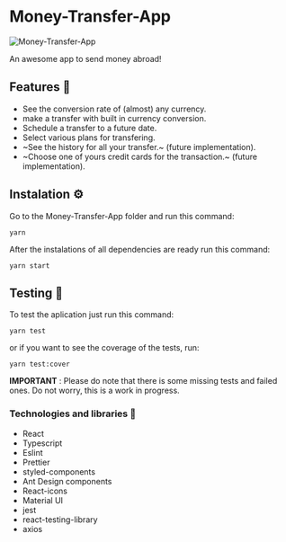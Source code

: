 # Money-Transfer-App

![Money-Transfer-App](https://imgur.com/fFCsMAG)

An awesome app to send money abroad!

## Features 📄

* See the conversion rate of (almost) any currency.
* make a transfer with built in currency conversion.
* Schedule a transfer to a future date.
* Select various plans for transfering.
* ~See the history for all your transfer.~ (future implementation).
* ~Choose one of yours credit cards for the transaction.~ (future implementation).

## Instalation ⚙

Go to the Money-Transfer-App folder and run this command:

`yarn`

After the instalations of all dependencies are ready run this command:

`yarn start`

## Testing 🧪

To test the aplication just run this command:

`yarn test`

or if you want to see the coverage of the tests, run:

`yarn test:cover`

**IMPORTANT** : Please do note that there is some missing tests and failed ones. Do not worry, this is a work in progress.

### Technologies and libraries 📕

* React
* Typescript
* Eslint
* Prettier
* styled-components
* Ant Design components
* React-icons
* Material UI
* jest
* react-testing-library
* axios
